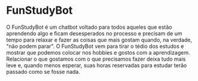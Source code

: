 # FunStudyBot

<p>O FunStudyBot é um chatbot voltado para todos aqueles que estão aprendendo algo e ficam desesperados no processo e precisam de um tempo para relaxar e fazer as coisas que mais gostam quando, na verdade, "não podem parar". O FunStudyBot vem para tirar o tédio dos estudos e mostrar que podemos colocar nos hobbies e gostos com a aprendizagem. Relacionar o que gostamos com o que precisamos fazer deixa tudo mais leve e, quando menos esperar, suas horas reservadas para estudar terão passado como se fosse nada.</p>
